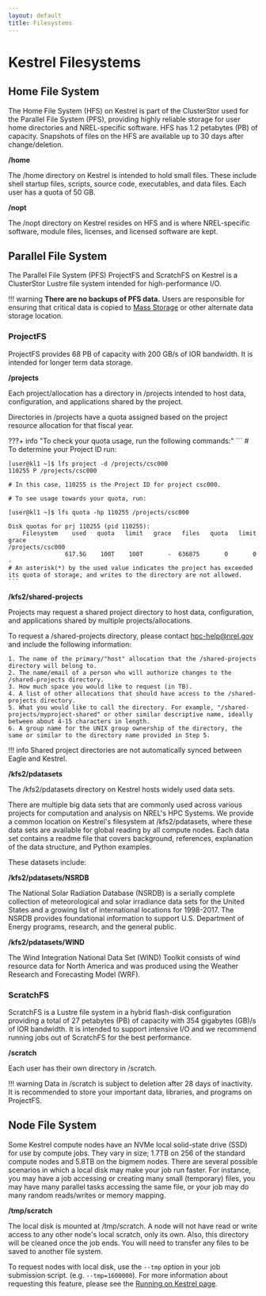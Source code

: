 ```yaml
---
layout: default
title: Filesystems
---
```

# Kestrel Filesystems


## Home File System

The Home File System (HFS) on Kestrel is part of the ClusterStor used for the Parallel File System (PFS), providing highly reliable storage for user home directories and NREL-specific software. HFS has 1.2 petabytes (PB) of capacity. Snapshots of files on the HFS are available up to 30 days after change/deletion. 

**/home**

The /home directory on Kestrel is intended to hold small files. These include shell startup files, scripts, source code, executables, and data files. Each user has a quota of 50 GB.

**/nopt**

The /nopt directory on Kestrel resides on HFS and is where NREL-specific software, module files, licenses, and licensed software are kept.

## Parallel File System

The Parallel File System (PFS) ProjectFS and ScratchFS on Kestrel is a ClusterStor Lustre file system intended for high-performance I/O. 

!!! warning 
    **There are no backups of PFS data.**  Users are responsible for ensuring that critical data is copied to [Mass Storage](../../Managing_Data/mss.md) or other alternate data storage location.

### ProjectFS

ProjectFS provides 68 PB of capacity with 200 GB/s of IOR bandwidth. It is intended for longer term data storage.

**/projects**

Each project/allocation has a directory in /projects intended to host data, configuration, and applications shared by the project.

Directories in /projects have a quota assigned based on the project resource allocation for that fiscal year. 

???+ info "To check your quota usage, run the following commands:"
    ```
    # To determine your Project ID run:

    [user@kl1 ~]$ lfs project -d /projects/csc000
    110255 P /projects/csc000

    # In this case, 110255 is the Project ID for project csc000.

    # To see usage towards your quota, run:

    [user@kl1 ~]$ lfs quota -hp 110255 /projects/csc000

    Disk quotas for prj 110255 (pid 110255):
        Filesystem    used   quota   limit   grace   files   quota   limit   grace 
    /projects/csc000    
                    617.5G    100T    100T       -  636875       0       0       -
    # An asterisk(*) by the used value indicates the project has exceeded its quota of storage, and writes to the directory are not allowed.
    ```

**/kfs2/shared-projects**

Projects may request a shared project directory to host data, configuration, and applications shared by multiple projects/allocations. 

To request a /shared-projects directory, please contact [hpc-help@nrel.gov](mailto:HPC-Help@nrel.gov) and include the following information:
```
1. The name of the primary/"host" allocation that the /shared-projects directory will belong to. 
2. The name/email of a person who will authorize changes to the /shared-projects directory. 
3. How much space you would like to request (in TB). 
4. A list of other allocations that should have access to the /shared-projects directory. 
5. What you would like to call the directory. For example, "/shared-projects/myproject-shared" or other similar descriptive name, ideally between about 4-15 characters in length. 
6. A group name for the UNIX group ownership of the directory, the same or similar to the directory name provided in Step 5. 
```

!!! info 
    Shared project directories are not automatically synced between Eagle and Kestrel. 

**/kfs2/pdatasets**

The /kfs2/pdatasets directory on Kestrel hosts widely used data sets.

There are multiple big data sets that are commonly used across various projects for computation and analysis on NREL's HPC Systems. We provide a common location on Kestrel's filesystem at /kfs2/pdatasets, where these data sets are available for global reading by all compute nodes. Each data set contains a readme file that covers background, references, explanation of the data structure, and Python examples.

These datasets include: 

**/kfs2/pdatasets/NSRDB**

The National Solar Radiation Database (NSRDB) is a serially complete collection of meteorological and solar irradiance data sets for the United States and a growing list of international locations for 1998-2017. The NSRDB provides foundational information to support U.S. Department of Energy programs, research, and the general public.

**/kfs2/pdatasets/WIND**

The Wind Integration National Data Set (WIND) Toolkit consists of wind resource data for North America and was produced using the Weather Research and Forecasting Model (WRF).

### ScratchFS

ScratchFS is a Lustre file system in a hybrid flash-disk configuration providing a total of 27 petabytes (PB) of capacity with 354 gigabytes (GB)/s of IOR bandwidth. It is intended to support intensive I/O and we recommend running jobs out of ScratchFS for the best performance. 

**/scratch**

Each user has their own directory in /scratch. 

!!! warning 
    Data in /scratch is subject to deletion after 28 days of inactivity. It is recommended to store your important data, libraries, and programs on ProjectFS. 

## Node File System

Some Kestrel compute nodes have an NVMe local solid-state drive (SSD) for use by compute jobs. They vary in size; 1.7TB on 256 of the standard compute nodes and 5.8TB on the bigmem nodes. There are several possible scenarios in which a local disk may make your job run faster. For instance, you may have a job accessing or creating many small (temporary) files, you may have many parallel tasks accessing the same file, or your job may do many random reads/writes or memory mapping.

**/tmp/scratch**

The local disk is mounted at /tmp/scratch. A node will not have read or write access to any other node's local scratch, only its own. Also, this directory will be cleaned once the job ends. You will need to transfer any files to be saved to another file system. 

To request nodes with local disk, use the `--tmp` option in your job submission script. (e.g. `--tmp=1600000`). For more information about requesting this feature, please see the [Running on Kestrel page](./running.md).



